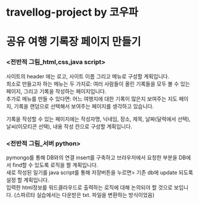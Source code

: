 # travellog-project by 코우파

# 공유 여행 기록장 페이지 만들기

### <전반적 그림_html,css,java script>
사이트의 header 에는 로고, 사이트 이름 그리고 메뉴로 구성할 계획입니다. </br> 
최소로 만들고자 하는 메뉴는 두 가지로: 여러 사람들이 올린 기록들을 모두 볼 수 있는 페이지, 그리고 기록을 작성하는 페이지입니다. </br>
추가로 메뉴를 만들 수 있다면: 어느 여행지에 대한 기록이 많은지 보여주는 지도 페이지, 기록을 랜덤으로 선택해서 보여주는 페이지를 생각하고 있습니다. </br>

기록을 작성할 수 있는 페이지에는 작성자명, 닉네임, 장소, 제목, 날짜(달력에서 선택), 날씨(이모티콘 선택), 내용 작성 칸으로 구성할 계획입니다. </br>

### <전반적 그림_서버 python>
pymongo를 통해 DB와의 연결 insert를 구축하고 브라우저에서 요청한 부분을 DB에서 find할 수 있도록 로직을 짤 계획입니다. </br> 
새로 작성된 일기를 java script를 통해 저장버튼을 누르면> 기존 db에 update 되도록 설정 할 계획입니다. </br> 
입력한 html정보를 워드클라우드로 출력하는 로직에 대해 논의되야 할 것으로 보입니다. (스파르타 실습에서는 다운받은 txt. 파일을 변환하는 방식이었음) </br> 
